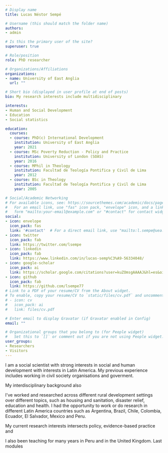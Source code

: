 ```yaml
---
# Display name
title: Lucas Néstor Sempé

# Username (this should match the folder name)
authors:
- admin

# Is this the primary user of the site?
superuser: true

# Role/position
role: PhD researcher

# Organizations/Affiliations
organizations:
- name: University of East Anglia
  url: ""

# Short bio (displayed in user profile at end of posts)
bio: My research interests include multidisciplinary

interests:
- Human and Social Development
- Education
- Social statistics

education:
  courses:
  - course: PhD(c) International Development
    institution: University of East Anglia
    year: 2021
  - course: MSc Poverty Reduction - Policy and Practice
    institution: University of London (SOAS)
    year: 2016
  - course: MPhil in Theology
    institution: Facultad de Teología Pontifica y Civil de Lima
    year: 2012
  - course: BSc in Theology
    institution: Facultad de Teología Pontifica y Civil de Lima
    year: 2005

# Social/Academic Networking
# For available icons, see: https://sourcethemes.com/academic/docs/page-builder/#icons
#   For an email link, use "fas" icon pack, "envelope" icon, and a link in the
#   form "mailto:your-email@example.com" or "#contact" for contact widget.
social:
- icon: envelope
  icon_pack: fas
  link: '#contact'  # For a direct email link, use "mailto:l.sempe@uea.ac.uk".
- icon: twitter
  icon_pack: fab
  link: https://twitter.com/lsempe
- icon: linkedin
  icon_pack: fab
  link: https://www.linkedin.com/in/lucas-semp%C3%A9-56334048/
- icon: google-scholar
  icon_pack: ai
  link: https://scholar.google.com/citations?user=kuZOmsgAAAAJ&hl=es&oi=sra
- icon: github
  icon_pack: fab
  link: https://github.com/lsempe77
# Link to a PDF of your resume/CV from the About widget.
# To enable, copy your resume/CV to `static/files/cv.pdf` and uncomment the lines below.
# - icon: cv
#   icon_pack: ai
#   link: files/cv.pdf

# Enter email to display Gravatar (if Gravatar enabled in Config)
email: ""

# Organizational groups that you belong to (for People widget)
#   Set this to `[]` or comment out if you are not using People widget.
user_groups:
- Researchers
- Visitors
---
```


I am a social scientist with strong interests in social and human development with interests in Latin America. My previous experience includes working in civil society organisations and goverment. 

My interdisciplinary background also 

I've worked and researched across different rural development settings over different topics, such as housing and sanitation, disaster relief, education and health. I had the opportunity to work or do research in different Latin America countries such as Argentina, Brazil, Chile, Colombia, Ecuador, El Salvador, Mexico and Peru.

My current research interests intersects policy, evidence-based practice and  


I also been teaching for many years in Peru and in the United Kingdom. Last modules 
